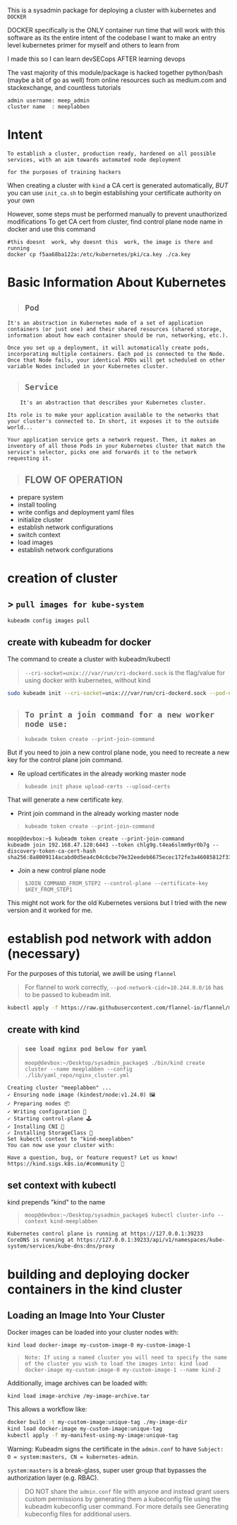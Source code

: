 This is a sysadmin package for deploying a cluster with kubernetes and `DOCKER`

DOCKER specifically is the ONLY container run time that will work with this software as its the entire intent of the codebase
I want to make an entry level kubernetes primer for myself and others to learn from


I made this so I can learn devSECops AFTER learning devops

The vast majority of this module/package is hacked together python/bash (maybe a bit of go as well)
from online resources such as medium.com and stackexchange, and countless tutorials

    admin username: meep_admin
    cluster name  : meeplabben

# Intent

    To establish a cluster, production ready, hardened on all possible services, with an aim towards automated node deployment
    
    for the purposes of training hackers



When creating a cluster with `kind` a CA cert is generated automatically, *BUT* you can use `init_ca.sh` to begin establishing your certificate authority on your own

However, some steps must be performed manually to prevent unauthorized modifications
To get CA cert from cluster, find control plane node name in docker and use this command 

    #this doesnt  work, why doesnt this  work, the image is there and running
    docker cp f5aa68ba122a:/etc/kubernetes/pki/ca.key ./ca.key

# Basic Information About Kubernetes

> ## `Pod`
  
    It's an abstraction in Kubernetes made of a set of application containers (or just one) and their shared resources (shared storage, information about how each container should be run, networking, etc.). 
  
    Once you set up a deployment, it will automatically create pods, incorporating multiple containers. Each pod is connected to the Node. Once that Node fails, your identical PODs will get scheduled on other variable Nodes included in your Kubernetes cluster.

> ## `Service`

        It's an abstraction that describes your Kubernetes cluster. 

    Its role is to make your application available to the networks that your cluster's connected to. In short, it exposes it to the outside world...

    Your application service gets a network request. Then, it makes an inventory of all those Pods in your Kubernetes cluster that match the service's selector, picks one and forwards it to the network requesting it. 

> ## FLOW OF OPERATION

  * prepare system
  * install tooling
  * write configs and deployment yaml files
  * initialize cluster
  * establish network configurations
  * switch context
  * load images
  * establish network configurations

# creation of cluster

## > `pull images for kube-system`
    
    kubeadm config images pull

## create with kubeadm for docker

The command to create a cluster with kubeadm/kubectl 

>`--cri-socket=unix:///var/run/cri-dockerd.sock` is the flag/value for using docker with kubernetes, without kind
```bash
sudo kubeadm init --cri-socket=unix:///var/run/cri-dockerd.sock --pod-network-cidr=10.244.0.0/16
```

> ## `To print a join command for a new worker node use:`

> `kubeadm token create --print-join-command`

But if you need to join a new control plane node, you need to recreate a new key for the control plane join command.
    
* Re upload certificates in the already working master node
    
> `kubeadm init phase upload-certs --upload-certs`

That will generate a new certificate key.

* Print join command in the already working master node 

> `kubeadm token create --print-join-command`
    
    moop@devbox:~$ kubeadm token create --print-join-command
    kubeadm join 192.168.47.128:6443 --token chlg9g.t4ea6slmm9yr0b7g --discovery-token-ca-cert-hash sha256:8a8009114acabd0d5ea4c04c6cbe79e32eedeb6675ecec172fe3a46085812f33 


* Join a new control plane node

> `$JOIN_COMMAND_FROM_STEP2 --control-plane --certificate-key $KEY_FROM_STEP1`

This might not work for the old Kubernetes versions but I tried with the new version and it worked for me.

# establish pod network with addon (necessary)
For the purposes of this tutorial, we awill be using `flannel`
> For flannel to work correctly, `--pod-network-cidr=10.244.0.0/16` has to be passed to kubeadm init.

```bash
kubectl apply -f https://raw.githubusercontent.com/flannel-io/flannel/master/Documentation/kube-flannel.yml
```

## create with kind
> ### `see load nginx pod below for yaml`
>`moop@devbox:~/Desktop/sysadmin_package$ ./bin/kind create cluster --name meeplabben --config ./lib/yaml_repo/nginx_cluster.yml`
    
    Creating cluster "meeplabben" ...
    ✓ Ensuring node image (kindest/node:v1.24.0) 🖼
    ✓ Preparing nodes 📦  
    ✓ Writing configuration 📜 
    ✓ Starting control-plane 🕹️ 
    ✓ Installing CNI 🔌 
    ✓ Installing StorageClass 💾 
    Set kubectl context to "kind-meeplabben"
    You can now use your cluster with:

    Have a question, bug, or feature request? Let us know! https://kind.sigs.k8s.io/#community 🙂

## set context with kubectl
    
kind prepends "kind" to the name
>`moop@devbox:~/Desktop/sysadmin_package$ kubectl cluster-info --context kind-meeplabben`

    Kubernetes control plane is running at https://127.0.0.1:39233
    CoreDNS is running at https://127.0.0.1:39233/api/v1/namespaces/kube-system/services/kube-dns:dns/proxy

 	

# building and deploying docker containers in the kind cluster

## Loading an Image Into Your Cluster

Docker images can be loaded into your cluster nodes with:

    kind load docker-image my-custom-image-0 my-custom-image-1

>`Note: If using a named cluster you will need to specify the name of the cluster you wish to load the images into: kind load docker-image my-custom-image-0 my-custom-image-1 --name kind-2`

     
Additionally, image archives can be loaded with: 
    
    kind load image-archive /my-image-archive.tar

This allows a workflow like:

```bash
docker build -t my-custom-image:unique-tag ./my-image-dir
kind load docker-image my-custom-image:unique-tag
kubectl apply -f my-manifest-using-my-image:unique-tag
```


Warning: Kubeadm signs the certificate in the `admin.conf` to have `Subject: O = system:masters, CN = kubernetes-admin`. 

`system:masters` is a break-glass, super user group that bypasses the authorization layer (e.g. RBAC). 

>DO NOT share the `admin.conf` file with anyone and instead grant users custom permissions by generating them a kubeconfig file using the kubeadm kubeconfig user command. For more details see Generating kubeconfig files for additional users.